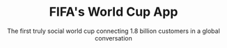 ---
layout: default
type: project
folder: project4
title: FIFA's World Cup App
subtitle: The first truly social world cup connecting 1.8 billion customers in  a global conversation
---